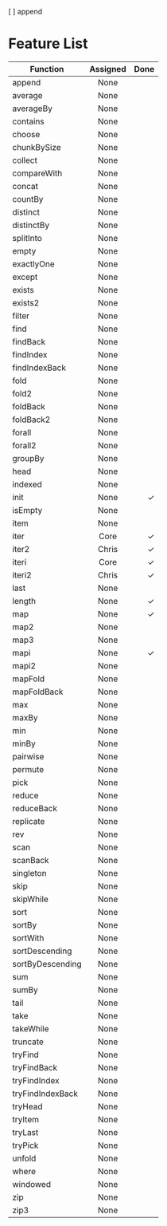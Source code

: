 [ ] append

﻿Feature List
==================================
| Function         | Assigned | Done |
| ---------------- |:--------:|-----:|
| append           | None     |      |     
| average          | None     |      |
| averageBy        | None     |      |
| contains         | None     |      |
| choose           | None     |      |
| chunkBySize      | None     |      |
| collect          | None     |      |
| compareWith      | None     |      |
| concat           | None     |      |
| countBy          | None     |      |
| distinct         | None     |      |
| distinctBy       | None     |      |
| splitInto        | None     |      |
| empty            | None     |      |
| exactlyOne       | None     |      |
| except           | None     |      |
| exists           | None     |      |
| exists2          | None     |      |
| filter           | None     |      |
| find             | None     |      |
| findBack         | None     |      |
| findIndex        | None     |      |
| findIndexBack    | None     |      |
| fold 	           | None     |      |
| fold2            | None     |      |
| foldBack         | None     |      |
| foldBack2        | None     |      |
| forall           | None     |      |
| forall2          | None     |      |
| groupBy          | None     |      |
| head             | None     |      |
| indexed          | None     |      |
| init             | None     |  ✓   |
| isEmpty          | None     |      |
| item             | None     |      |
| iter             | Core     |  ✓  |
| iter2            | Chris    |  ✓  |
| iteri            | Core     |  ✓  |
| iteri2           | Chris    |  ✓  |
| last             | None     |      |
| length           | None     |  ✓  |
| map              | None     |  ✓  |
| map2             | None     |      |
| map3             | None     |      |
| mapi             | None     |  ✓  |
| mapi2            | None     |      |
| mapFold          | None     |      |
| mapFoldBack      | None     |      |
| max              | None     |      |
| maxBy            | None     |      |
| min              | None     |      |
| minBy            | None     |      |
| pairwise         | None     |      |
| permute          | None     |      |
| pick             | None     |      |
| reduce           | None     |      |
| reduceBack       | None     |      |
| replicate        | None     |      |
| rev              | None     |      |
| scan             | None     |      |
| scanBack         | None     |      |
| singleton        | None     |      |
| skip             | None     |      |
| skipWhile        | None     |      |
| sort             | None     |      |
| sortBy           | None     |      |
| sortWith         | None     |      |
| sortDescending   | None     |      |
| sortByDescending | None     |      |
| sum              | None     |      |
| sumBy            | None     |      |
| tail             | None     |      |
| take             | None     |      |
| takeWhile        | None     |      |
| truncate         | None     |      |
| tryFind          | None     |      |
| tryFindBack      | None     |      |
| tryFindIndex     | None     |      |
| tryFindIndexBack | None     |      |
| tryHead          | None     |      |
| tryItem          | None     |      |
| tryLast          | None     |      |
| tryPick          | None     |      |
| unfold           | None     |      |
| where            | None     |      |
| windowed         | None     |      |
| zip              | None     |      |
| zip3             | None     |      |        
